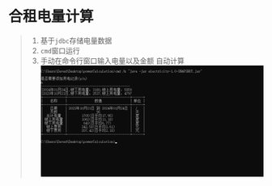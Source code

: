 # 合租电量计算
> 1. 基于`jdbc`存储电量数据
> 2. `cmd`窗口运行
> 3. 手动在命令行窗口输入电量以及金额 自动计算
> ![运行图片](./pic/screenshot_2024-01-29_14-35-34.png)